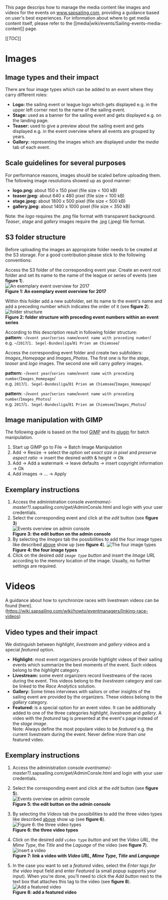 This page descrips how to manage the media content like images and videos for the events on www.sapsailing.com, providing a guidance based on user's best experiences. For information about where to get media content itself, please refer to the [[media|wiki/events/Sailing-events-media-content]] page.

[[_TOC_]]

# Images

## Image types and their impact
There are four image types which can be added to an event where they carry different roles:

* **Logo:** the sailing event or league logo which gets displayed e.g. in the upper left corner next to the name of the sailing event.
* **Stage:** used as a banner for the sailing event and gets displayed e.g. on the landing page.
* **Teaser:** used to give a preview about the sailing event and gets displayed e.g. in the event overview where all events are grouped by years.    
* **Gallery:** representing the images which are displayed under the _media_ tab of each event.

## Scale guidelines for several purposes
For performance reasons, images should be scaled before uploading them. The following image resolutions showed up as good manner:

* **logo.png:** about 150 x 150 pixel (file size < 100 kB)
* **teaser.jpeg:** about 640 x 480 pixel (file size < 100 kB)
* **stage.jpeg:** about 1800 x 500 pixel (file size < 500 kB)
* **gallery.jpeg:** about 1400 x 1000 pixel (file size < 350 kB)  

Note: the _logo_ requires the .png file format with transparent background. _Teaser_, _stage_ and _gallery_ images require the .jpg (.jpeg) file format.

## S3 folder structure
Before uploading the images an appropirate folder needs to be created at the S3 storage. For a good contribution please stick to the following conventions:     

Access the S3 folder of the corresponding event year. Create an event root folder and set its name to the name of the league or series of events (see **figure 1**).  
![An exemplary event overview for 2017](https://s3-eu-west-1.amazonaws.com/media.sapsailing.com/wiki/how%20to/media%20content/year-and-event.jpeg)  
**Figure 1: An exemplary event overview for 2017**   

Within this folder add a new subfolder, set its name to the event's name and add a preceding number which indicates the order of it (see **figure 2**).  
![folder structure](https://s3-eu-west-1.amazonaws.com/media.sapsailing.com/wiki/how%20to/media%20content/folder-structure.jpeg)  
**Figure 2: folder structure with preceding event numbers within an event series**  

According to this description result in following folder structure:  
**pattern:** `~`/`event year`/`series name`/`event name with preceding number`/    
e.g. `~`/`2017`/`1. Segel-Bundesliga`/`01 Prien am Chiemsee`/  

Access the corresponding event folder and create two subfolders: _Images\_Homepage_ and _Images\_Photos_. The first one is for the _stage_, _teaser_ and _logo_ images. The second one will carry _gallery_ images.    
   
**pattern:** `~`/`event year`/`series name`/`event name with preceding number`/`Images_Homepage`/  
e.g. `2017`/`1. Segel-Bundesliga`/`01 Prien am Chiemsee`/`Images_Homepage`/  

**pattern:** `~`/`event year`/`series name`/`event name with preceding number`/`Images_Photos`/    
e.g. `2017`/`1. Segel-Bundesliga`/`01 Prien am Chiemsee`/`Images_Photos`/

## Image manipulation with GIMP
The following guide is based on the tool [GIMP](https://www.gimp.org/) and its [plugin](http://registry.gimp.org/node/26259) for batch manipulation.  

1. Start up GIMP go to File -> Batch Image Manipulation
2. Add -> Resize -> select the option _set exact size in pixel_ and _preserve aspect ratio_ -> insert the desired width & height -> Ok
3. Add -> Add a watermark -> leave defaults -> insert copyright information -> Ok
4. Add images -> ... -> Apply

## Exemplary instructions
1. Access the administration console _eventname(-master?)_.sapsailing.com/gwt/AdminConsle.html and login with your user credentials.
2. Select the corresponding event and click at the _edit_ button (see **figure 3**)  
![Events overview on admin console](https://s3-eu-west-1.amazonaws.com/media.sapsailing.com/wiki/how%20to/media%20content/events-overview-admin-console.JPG)  
**Figure 3: the edit button on the admin console**
3. By selecting the _Images_ tab the possibilities to add the four image types like described [above](https://wiki.sapsailing.com/preview#images_image-types-and-their-impact) show up (see **figure 4**).
![The four image types](https://s3-eu-west-1.amazonaws.com/media.sapsailing.com/wiki/how%20to/media%20content/edit-media-content.JPG)  
**Figure 4: the four image types**
4. Click on the desired _add `image type` button_ and insert the _Image URL_ according to the memory location of the image. Usually, no further settings are required. 

# Videos
A guidance about how to synchronize races with livestream videos can be found [here].(https://wiki.sapsailing.com/wiki/howto/eventmanagers/linking-race-videos)

## Video types and their impact
We distinguish between _highlight_, _livestream_ and _gallery_ videos and a special _featured_ option.

* **Highlight:** most event organizers provide highlight videos of their sailing events which summarize the best moments of the event. Such videos belong to the _highlight_ category.  
* **Livestream:** some event organizers record livestreams of the races during the event. This videos belong to the _livestream_ category and can be linked to the _Race Analytics_ solution.
* **Gallery:** Some times interviews with sailors or other insights of the sailing event are provided by the organizers. These videos belong to the _gallery_ category.
* **Featured:** is a special option for an event video. It can be additionally added to one of the three categories _highlight_, _livestream_ and _gallery_. A video with the _featured_ tag is presented at the event's page instead of the _stage image_.  
Note: Always define the most populare video to be _featured_ e.g. the current livestream during the event. Never define more than _one_ featured video.

## Exemplary instructions
1. Access the administration console _eventname(-master?)_.sapsailing.com/gwt/AdminConsle.html and login with your user credentials.

2. Select the corresponding event and click at the _edit_ button (see **figure 5**).    
![Events overview on admin console](https://s3-eu-west-1.amazonaws.com/media.sapsailing.com/wiki/how%20to/media%20content/events-overview-admin-console.JPG)  
**Figure 5: the edit button on the admin console**

3. By selecting the _Videos_ tab the possibilities to add the three video types like described [above](https://wiki.sapsailing.com/wiki/howto/eventmanagers/Manage-media-content#videos_video-types-and-their-impact) show up (see **figure 6**).  
![Figure 6: the three video types](https://s3-eu-west-1.amazonaws.com/media.sapsailing.com/wiki/how%20to/media%20content/edit-media-content-video.JPG)  
**Figure 6: the three video types**

4. Click on the desired _add_ `video type` _button_ and set the _Video URL_, the _Mime Type_, the _Title_ and the _Laguage_ of the video (see **figure 7**).     
![insert a video](https://s3-eu-west-1.amazonaws.com/media.sapsailing.com/wiki/how%20to/media%20content/add-video.JPG)  
**Figure 7: link a video with _Video URL_, _Mime Type_, _Title_ and _Language_**

5. In the case you want to set a _featured_ video, select the _Enter tags for the video_ input field and enter _Featured_ (a small popup supports your input). When you're done, you'll need to click the _Add button_ next to the text box that attaches this tag to the video (see **figure 8**).  
![Add a featured video](https://s3-eu-west-1.amazonaws.com/media.sapsailing.com/wiki/how%20to/media%20content/add-featured-video.JPG)  
**Figure 8: add a featured video**




